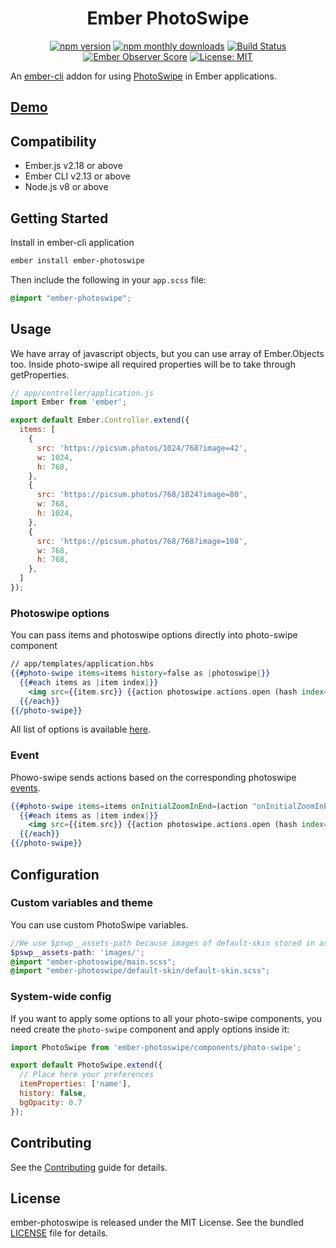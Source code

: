 <h1 align="center">Ember PhotoSwipe</h1>

<p align="center">
  <a href="https://www.npmjs.com/package/ember-photoswipe"><img src="https://img.shields.io/npm/v/ember-photoswipe.svg?style=flat-square&colorB=44cc11" alt="npm version"></a>
  <a href="https://www.npmjs.com/package/ember-photoswipe"><img src="https://img.shields.io/npm/dm/ember-photoswipe.svg?style=flat-square" alt="npm monthly downloads"></a>  
  <a href="https://travis-ci.org/kaermorchen/ember-photoswipe"><img src="https://img.shields.io/travis/kaermorchen/ember-photoswipe.svg?style=flat-square" alt="Build Status"></a>
  <a href="https://emberobserver.com/addons/ember-photoswipe"><img src="https://emberobserver.com/badges/ember-photoswipe.svg" alt="Ember Observer Score"></a>
  <a href="https://opensource.org/licenses/MIT"><img src="https://img.shields.io/badge/License-MIT-blue.svg?style=flat-square" alt="License: MIT"></a>
</p>

An [ember-cli](https://www.ember-cli.com) addon for using [PhotoSwipe](http://photoswipe.com/) in Ember applications.

## [Demo](https://kaermorchen.github.io/ember-photoswipe/)

Compatibility
------------------------------------------------------------------------------

* Ember.js v2.18 or above
* Ember CLI v2.13 or above
* Node.js v8 or above

## Getting Started

Install in ember-cli application

```bash
ember install ember-photoswipe
```

Then include the following in your `app.scss` file:

```scss
@import "ember-photoswipe";
```

## Usage

We have array of javascript objects, but you can use array of Ember.Objects too. Inside photo-swipe all required properties will be to take through getProperties.

```js
// app/controller/application.js
import Ember from 'ember';

export default Ember.Controller.extend({
  items: [
    {
      src: 'https://picsum.photos/1024/768?image=42',
      w: 1024,
      h: 768,
    },
    {
      src: 'https://picsum.photos/768/1024?image=80',
      w: 768,
      h: 1024,
    },
    {
      src: 'https://picsum.photos/768/768?image=108',
      w: 768,
      h: 768,
    },
  ]
});
```

### Photoswipe options

You can pass items and photoswipe options directly into photo-swipe component

```mustache
// app/templates/application.hbs
{{#photo-swipe items=items history=false as |photoswipe|}}
  {{#each items as |item index|}}
    <img src={{item.src}} {{action photoswipe.actions.open (hash index=index)}} />
  {{/each}}
{{/photo-swipe}}
```

All list of options is available [here](https://photoswipe.com/documentation/options.html).

### Event

Phowo-swipe sends actions based on the corresponding photoswipe [events](https://photoswipe.com/documentation/api.html).

```mustache
{{#photo-swipe items=items onInitialZoomInEnd=(action "onInitialZoomInEnd") as |photoswipe|}}
  {{#each items as |item index|}}
    <img src={{item.src}} {{action photoswipe.actions.open (hash index=index)}} />
  {{/each}}
{{/photo-swipe}}
```

## Configuration

### Custom variables and theme

You can use custom PhotoSwipe variables.

```scss
//We use $pswp__assets-path because images of default-skin stored in assets/images folder
$pswp__assets-path: 'images/';
@import "ember-photoswipe/main.scss";
@import "ember-photoswipe/default-skin/default-skin.scss";
```

### System-wide config
If you want to apply some options to all your photo-swipe components, you need create the `photo-swipe` component and apply options inside it:

```js
import PhotoSwipe from 'ember-photoswipe/components/photo-swipe';

export default PhotoSwipe.extend({
  // Place here your preferences
  itemProperties: ['name'],
  history: false,
  bgOpacity: 0.7
});
```

Contributing
------------------------------------------------------------------------------

See the [Contributing](CONTRIBUTING.md) guide for details.


License
------------------------------------------------------------------------------

ember-photoswipe is released under the MIT License. See the bundled [LICENSE](LICENSE.md) file for details.
